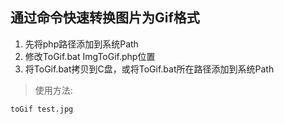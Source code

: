 ## 通过命令快速转换图片为Gif格式
1. 先将php路径添加到系统Path
2. 修改ToGif.bat ImgToGif.php位置
3. 将ToGif.bat拷贝到C盘，或将ToGif.bat所在路径添加到系统Path
> 使用方法:
``` shell
toGif test.jpg
```
